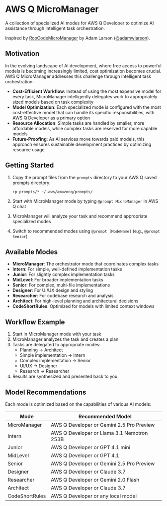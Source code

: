 # AWS Q MicroManager

A collection of specialized AI modes for AWS Q Developer to optimize AI assistance through intelligent task orchestration.

Inspired by [RooCodeMicroManager](https://github.com/adamwlarson/RooCodeMicroManager) by Adam Larson ([@adamwlarson](https://github.com/adamwlarson)).

## Motivation

In the evolving landscape of AI development, where free access to powerful models is becoming increasingly limited, cost optimization becomes crucial. AWS Q MicroManager addresses this challenge through intelligent task orchestration:

- **Cost-Efficient Workflow**: Instead of using the most expensive model for every task, MicroManager intelligently delegates work to appropriately sized models based on task complexity
- **Model Optimization**: Each specialized mode is configured with the most cost-effective model that can handle its specific responsibilities, with AWS Q Developer as a primary option
- **Resource Allocation**: Simple tasks are handled by smaller, more affordable models, while complex tasks are reserved for more capable models
- **Future-Proofing**: As AI services move towards paid models, this approach ensures sustainable development practices by optimizing resource usage

## Getting Started

1. Copy the prompt files from the `prompts` directory to your AWS Q saved prompts directory:
   ```
   cp prompts/* ~/.aws/amazonq/prompts/
   ```

2. Start with MicroManager mode by typing `@prompt MicroManager` in AWS Q chat

3. MicroManager will analyze your task and recommend appropriate specialized modes

4. Switch to recommended modes using `@prompt [ModeName]` (e.g., `@prompt Senior`)

## Available Modes

- **MicroManager**: The orchestrator mode that coordinates complex tasks
- **Intern**: For simple, well-defined implementation tasks
- **Junior**: For slightly complex implementation tasks
- **MidLevel**: For broader implementation tasks
- **Senior**: For complex, multi-file implementations
- **Designer**: For UI/UX design and styling
- **Researcher**: For codebase research and analysis
- **Architect**: For high-level planning and architectural decisions
- **CodeShortRules**: Optimized for models with limited context windows

## Workflow Example

1. Start in MicroManager mode with your task
2. MicroManager analyzes the task and creates a plan
3. Tasks are delegated to appropriate modes:
   - Planning → Architect
   - Simple implementation → Intern
   - Complex implementation → Senior
   - UI/UX → Designer
   - Research → Researcher
4. Results are synthesized and presented back to you

## Model Recommendations

Each mode is optimized based on the capabilities of various AI models:

| Mode | Recommended Model |
|------|------------------|
| MicroManager | AWS Q Developer or Gemini 2.5 Pro Preview |
| Intern | AWS Q Developer or Llama 3.1 Nemotron 253B |
| Junior | AWS Q Developer or GPT 4.1 mini |
| MidLevel | AWS Q Developer or GPT 4.1 |
| Senior | AWS Q Developer or Gemini 2.5 Pro Preview |
| Designer | AWS Q Developer or Claude 3.7 |
| Researcher | AWS Q Developer or Gemini 2.0 Flash |
| Architect | AWS Q Developer or Claude 3.7 |
| CodeShortRules | AWS Q Developer or any local model |